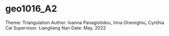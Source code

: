 # geo1016_A2

Theme: Triangulation
Author: Ioanna Panagiotidou, Irina Gheorghiu, Cynthia Cai
Supervisor: Liangliang Nan
Date: May, 2022
